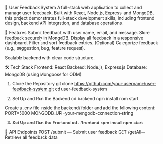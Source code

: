 📝 User Feedback System
A full-stack web application to collect and manage user feedback. Built with React, Node.js, Express, and MongoDB, this project demonstrates full-stack development skills, including frontend design, backend API integration, and database operations.

🚀 Features
Submit feedback with user name, email, and message.
Store feedback securely in MongoDB.
Display all feedback in a responsive dashboard.
Filter and sort feedback entries.
(Optional) Categorize feedback (e.g., suggestion, bug, feature request).



Scalable backend with clean code structure.

🛠️ Tech Stack
Frontend: React
Backend: Node.js, Express.js
Database: MongoDB (using Mongoose for ODM)


1. Clone the Repository
git clone https://github.com/your-username/user-feedback-system.git
cd user-feedback-system

2. Set Up and Run the Backend
cd backend
npm install
npm start

Create a .env file inside the backend/ folder and add the following content:
PORT=5000
MONGODB_URI=your-mongodb-connection-string

3. Set Up and Run the Frontend
cd ../frontend
npm install
npm start

📄 API Endpoints
POST /submit — Submit user feedback
GET /getAll— Retrieve all feedback data




